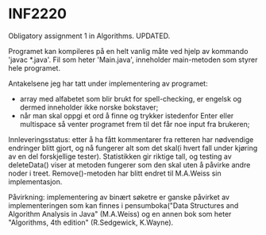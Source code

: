 # INF2220
Obligatory assignment 1 in Algorithms. UPDATED.

Programet kan kompileres på en helt vanlig måte ved hjelp av kommando 'javac *.java'.
Fil som heter 'Main.java', inneholder main-metoden som styrer hele programet.

Antakelsene jeg har tatt under implementering av programet:
  - array med alfabetet som blir brukt for spell-checking, er engelsk og dermed inneholder ikke norske bokstaver;
  - når man skal oppgi et ord å finne og trykker istedenfor Enter eller multispace så venter programet frem til det får noe input fra brukeren; 
  
Innleveringsstatus: etter å ha fått kommentarer fra retteren har nødvendige endringer blitt gjort, og nå fungerer alt som det skal(i hvert fall under kjøring av en del forskjellige tester). Statistikken gir riktige tall, og testing av deleteData() viser at metoden fungerer som den skal uten å påvirke andre noder i treet. Remove()-metoden har blitt endret til M.A.Weiss sin implementasjon.

Påvirkning: implementering av binært søketre er ganske påvirket av implementeringen som kan finnes i pensumboka("Data Structures and Algorithm Analysis in Java" (M.A.Weiss) og en annen bok som heter "Algorithms, 4th edition" (R.Sedgewick, K.Wayne).
